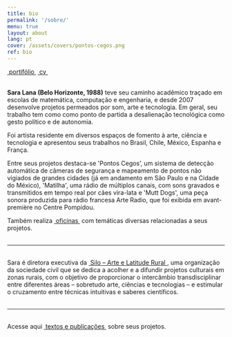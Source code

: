 ```yaml
---
title: bio
permalink: '/sobre/'
menu: true
layout: about
lang: pt
cover: /assets/covers/pontos-cegos.png
ref: bio
---
```


<div class="selection">
<a href="../assets/docs/portifolio_pt.pdf" target="_blank">&nbsp;portifólio&nbsp;</a>
<a href="../assets/docs/cv-pt.pdf" target="_blank">&nbsp;cv&nbsp;</a>
</div>

<br>

**Sara Lana (Belo Horizonte, 1988)** teve seu caminho acadêmico traçado em escolas de matemática, computação e engenharia, e desde 2007 desenvolve projetos permeados por som, arte e tecnologia.
Em geral, seu trabalho tem como como ponto de partida a desalienação tecnológica como gesto político e de autonomia.  
  
Foi artista residente em diversos espaços de fomento à arte, ciência e tecnologia e apresentou seus trabalhos no Brasil, Chile, México, Espanha e França. 
  
Entre seus projetos destaca-se 'Pontos Cegos’, um sistema de detecção automática de câmeras de segurança e mapeamento de pontos não vigiados de grandes cidades (já em andamento em São Paulo e na Cidade do México), 'Matilha', uma rádio de múltiplos canais, com sons gravados e transmitidos em tempo real por cães vira-lata e 'Mutt Dogs', uma peça sonora produzida para rádio francesa Arte Radio, que foi exibida em avant-première no Centre Pompidou. 


<div class="selection">
Também realiza <a href="../workshops" target="_blank">&nbsp;oficinas&nbsp;</a> com temáticas diversas relacionadas a seus projetos.
</div>

<br>

---

<br>
<div class="selection">
Sara é diretora executiva da <a href="https://silo.org.br/" target="_blank">&nbsp;Silo – Arte e Latitude Rural&nbsp;</a>, uma organização da sociedade civil que se dedica a acolher e a difundir projetos culturais em zonas rurais, com o objetivo de proporcionar o intercâmbio transdisciplinar entre diferentes áreas – sobretudo arte, ciências e tecnologias – e estimular o cruzamento entre técnicas intuitivas e saberes científicos.
</div>

<br>

---


<br>
<div class="selection">
Acesse aqui <a href="../textos" target="_blank">&nbsp;textos e publicações&nbsp;</a> sobre seus projetos.
</div>

<br>


